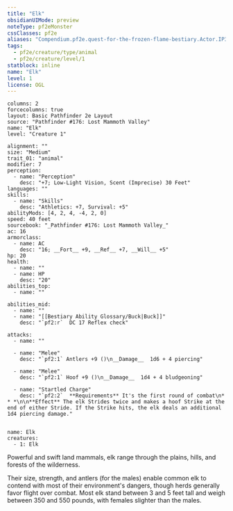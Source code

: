 ```yaml
---
title: "Elk"
obsidianUIMode: preview
noteType: pf2eMonster
cssClasses: pf2e
aliases: "Compendium.pf2e.quest-for-the-frozen-flame-bestiary.Actor.IP3fGAEz3Nw1TzDD" 
tags:
  - pf2e/creature/type/animal
  - pf2e/creature/level/1
statblock: inline
name: "Elk"
level: 1
license: OGL
---
```


```statblock
columns: 2
forcecolumns: true
layout: Basic Pathfinder 2e Layout
source: "Pathfinder #176: Lost Mammoth Valley"
name: "Elk"
level: "Creature 1"

alignment: ""
size: "Medium"
trait_01: "animal"
modifier: 7
perception:
  - name: "Perception"
    desc: "+7; Low-Light Vision, Scent (Imprecise) 30 Feet"
languages: ""
skills:
  - name: "Skills"
    desc: "Athletics: +7, Survival: +5"
abilityMods: [4, 2, 4, -4, 2, 0]
speed: 40 feet
sourcebook: "_Pathfinder #176: Lost Mammoth Valley_"
ac: 16
armorclass:
  - name: AC
    desc: "16; __Fort__ +9, __Ref__ +7, __Will__ +5"
hp: 20
health:
  - name: ""
  - name: HP
    desc: "20"
abilities_top:
  - name: ""

abilities_mid:
  - name: ""
  - name: "[[Bestiary Ability Glossary/Buck|Buck]]"
    desc: "`pf2:r`  DC 17 Reflex check"

attacks:
  - name: ""

  - name: "Melee"
    desc: "`pf2:1` Antlers +9 ()\n__Damage__  1d6 + 4 piercing"

  - name: "Melee"
    desc: "`pf2:1` Hoof +9 ()\n__Damage__  1d4 + 4 bludgeoning"

  - name: "Startled Charge"
    desc: "`pf2:2`  **Requirements** It's the first round of combat\n* * *\n\n**Effect** The elk Strides twice and makes a hoof Strike at the end of either Stride. If the Strike hits, the elk deals an additional 1d4 piercing damage."
 
```

```encounter-table
name: Elk
creatures:
  - 1: Elk
```



Powerful and swift land mammals, elk range through the plains, hills, and forests of the wilderness.

Their size, strength, and antlers (for the males) enable common elk to contend with most of their environment's dangers, though herds generally favor flight over combat. Most elk stand between 3 and 5 feet tall and weigh between 350 and 550 pounds, with females slighter than the males.
